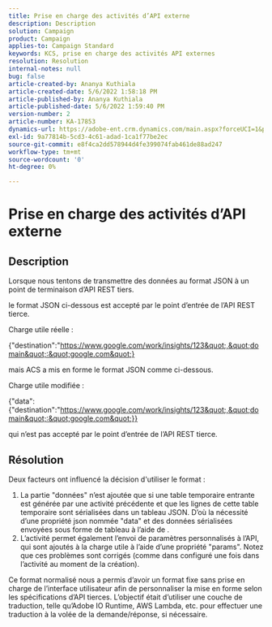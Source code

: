 ```yaml
---
title: Prise en charge des activités d’API externe
description: Description
solution: Campaign
product: Campaign
applies-to: Campaign Standard
keywords: KCS, prise en charge des activités API externes
resolution: Resolution
internal-notes: null
bug: false
article-created-by: Ananya Kuthiala
article-created-date: 5/6/2022 1:58:18 PM
article-published-by: Ananya Kuthiala
article-published-date: 5/6/2022 1:59:40 PM
version-number: 2
article-number: KA-17853
dynamics-url: https://adobe-ent.crm.dynamics.com/main.aspx?forceUCI=1&pagetype=entityrecord&etn=knowledgearticle&id=b26efb8f-44cd-ec11-a7b5-0022480b639b
exl-id: 9a77814b-5cd3-4c61-adad-1ca1f77be2ec
source-git-commit: e8f4ca2dd578944d4fe399074fab461de88ad247
workflow-type: tm+mt
source-wordcount: '0'
ht-degree: 0%

---
```


# Prise en charge des activités d’API externe

## Description


Lorsque nous tentons de transmettre des données au format JSON à un point de terminaison d’API REST tiers.

le format JSON ci-dessous est accepté par le point d’entrée de l’API REST tierce.

Charge utile réelle :

{&quot;destination&quot;:&quot;https://www.google.com/work/insights/123&quot;,&quot;domain&quot;:&quot;google.com&quot;}

mais ACS a mis en forme le format JSON comme ci-dessous.

Charge utile modifiée :

{&quot;data&quot;:{&quot;destination&quot;:&quot;https://www.google.com/work/insights/123&quot;,&quot;domain&quot;:&quot;google.com&quot;}}

qui n’est pas accepté par le point d’entrée de l’API REST tierce.


## Résolution


Deux facteurs ont influencé la décision d&#39;utiliser le format :

1. La partie &quot;données&quot; n’est ajoutée que si une table temporaire entrante est générée par une activité précédente et que les lignes de cette table temporaire sont sérialisées dans un tableau JSON. D’où la nécessité d’une propriété json nommée &quot;data&quot; et des données sérialisées envoyées sous forme de tableau à l’aide de .
2. L’activité permet également l’envoi de paramètres personnalisés à l’API, qui sont ajoutés à la charge utile à l’aide d’une propriété &quot;params&quot;. Notez que ces problèmes sont corrigés (comme dans configuré une fois dans l’activité au moment de la création).


Ce format normalisé nous a permis d’avoir un format fixe sans prise en charge de l’interface utilisateur afin de personnaliser la mise en forme selon les spécifications d’API tierces. L’objectif était d’utiliser une couche de traduction, telle qu’Adobe IO Runtime, AWS Lambda, etc. pour effectuer une traduction à la volée de la demande/réponse, si nécessaire.
